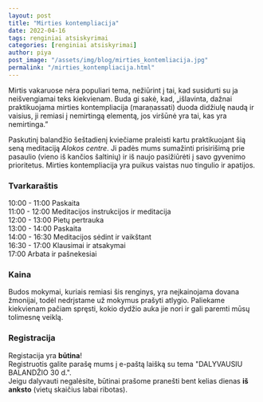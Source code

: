 ```yaml
---
layout: post
title: "Mirties kontempliacija"
date: 2022-04-16
tags: renginiai atsiskyrimai
categories: [renginiai atsiskyrimai]
author: piya
post_image: "/assets/img/blog/mirties_kontemliacija.jpg"
permalink: "/mirties_kontempliacija.html"
---
```

Mirtis vakaruose nėra populiari tema, nežiūrint į tai, kad susidurti su ja neišvengiamai teks kiekvienam. Buda gi sakė, kad, „išlavinta, dažnai praktikuojama mirties kontempliacija (maraṇassati) duoda didžiulę naudą ir vaisius, ji remiasi į nemirtingą elementą, jos viršūnė yra tai, kas yra nemirtinga.”

Paskutinį balandžio šeštadienį kviečiame praleisti kartu praktikuojant šią seną meditaciją _Alokos centre_. Ji padės mums sumažinti prisirišimą prie pasaulio (vieno iš kančios šaltinių) ir iš naujo pasižiūrėti į savo gyvenimo prioritetus. Mirties kontempliacija yra puikus vaistas nuo tingulio ir apatijos.

### Tvarkaraštis

10:00 - 11:00 Paskaita\
11:00 - 12:00 Meditacijos instrukcijos ir meditacija\
12:00 - 13:00 Pietų pertrauka\
13:00 - 14:00 Paskaita\
14:00 - 16:30 Meditacijos sėdint ir vaikštant\
16:30 - 17:00 Klausimai ir atsakymai\
17:00 Arbata ir pašnekesiai

### Kaina

Budos mokymai, kuriais remiasi šis renginys, yra neįkainojama dovana žmonijai, todėl nedrįstame už mokymus prašyti atlygio. Paliekame kiekvienam pačiam spręsti, kokio dydžio auka jie nori ir gali paremti mūsų tolimesnę veiklą.

### Registracija

Registacija yra **būtina**!\
Registruotis galite parašę mums į e-paštą laišką su tema "DALYVAUSIU BALANDŽIO 30 d.".\
Jeigu dalyvauti negalėsite, būtinai prašome pranešti bent kelias dienas **iš anksto** (vietų skaičius labai ribotas).










